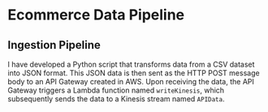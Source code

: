 # Ecommerce Data Pipeline

## Ingestion Pipeline

I have developed a Python script that transforms data from a CSV dataset into JSON format. This JSON data is then sent as the HTTP POST message body to an API Gateway created in AWS. Upon receiving the data, the API Gateway triggers a Lambda function named `writeKinesis`, which subsequently sends the data to a Kinesis stream named `APIData`.


